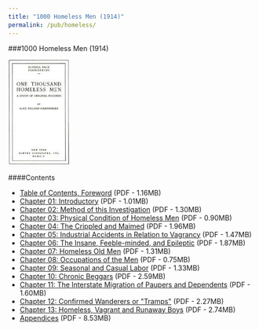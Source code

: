 ```yaml
---
title: "1000 Homeless Men (1914)"
permalink: /pub/homeless/
---
```


###1000 Homeless Men (1914)

![1000 Homeless Men](/static/img/pub/homeless/1000coverpage.jpg)

####Contents
  * [Table of Contents, Foreword](/docs_fk/homicide/OTHM/OTHM_toc.pdf)
    (PDF - 1.16MB)
  * [Chapter 01: Introductory](/docs_fk/homicide/OTHM/OTHM_chap01.pdf)
    (PDF - 1.01MB)
  * [Chapter 02: Method of this Investigation](/docs_fk/homicide/OTHM/OTHM_chap02.pdf)
    (PDF - 1.30MB)
  * [Chapter 03: Physical Condition of Homeless Men](/docs_fk/homicide/OTHM/OTHM_chap03.pdf)
    (PDF - 0.90MB)
  * [Chapter 04: The Crippled and Maimed](/docs_fk/homicide/OTHM/OTHM_chap04.pdf)
    (PDF - 1.96MB)
  * [Chapter 05: Industrial Accidents in Relation to Vagrancy](/docs_fk/homicide/OTHM/OTHM_chap05.pdf)
    (PDF - 1.47MB)
  * [Chapter 06: The Insane, Feeble-minded, and Epileptic](/docs_fk/homicide/OTHM/OTHM_chap06.pdf)
    (PDF - 1.87MB)
  * [Chapter 07: Homeless Old Men](/docs_fk/homicide/OTHM/OTHM_chap07.pdf)
    (PDF - 1.31MB)
  * [Chapter 08: Occupations of the Men](/docs_fk/homicide/OTHM/OTHM_chap08.pdf)
    (PDF - 0.75MB)
  * [Chapter 09: Seasonal and Casual Labor](/docs_fk/homicide/OTHM/OTHM_chap09.pdf)
    (PDF - 1.33MB)
  * [Chapter 10: Chronic Beggars](/docs_fk/homicide/OTHM/OTHM_chap10.pdf)
    (PDF - 2.59MB)
  * [Chapter 11: The Interstate Migration of Paupers and Dependents](/docs_fk/homicide/OTHM/OTHM_chap11.pdf)
    (PDF - 1.60MB)
  * [Chapter 12: Confirmed Wanderers or "Tramps"](/docs_fk/homicide/OTHM/OTHM_chap12.pdf)
    (PDF - 2.27MB)
  * [Chapter 13: Homeless, Vagrant and Runaway Boys](/docs_fk/homicide/OTHM/OTHM_chap13.pdf)
    (PDF - 2.74MB)
  * [Appendices](/docs_fk/homicide/OTHM/OTHM_appendices.pdf)
    (PDF - 8.53MB)